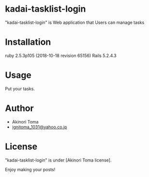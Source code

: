 # kadai-tasklist-login

"kadai-tasklist-login" is Web application that Users can manage tasks

# Installation

ruby 2.5.3p105 (2018-10-18 revision 65156)
Rails 5.2.4.3

# Usage

Put your tasks.

# Author

* Akinori Toma
* ignitoma_1031@yahoo.co.jp

# License

"kadai-tasklist-login" is under [Akinori Toma license].

Enjoy making your posts!

